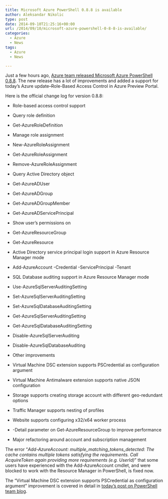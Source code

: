 ```yaml
---
title: Microsoft Azure PowerShell 0.8.8 is available
author: Aleksandar Nikolic
type: post
date: 2014-09-10T21:25:16+00:00
url: /2014/09/10/microsoft-azure-powershell-0-8-8-is-available/
categories:
  - Azure
  - News
tags:
  - Azure
  - News

---
```

Just a few hours ago,  [Azure team released Microsoft Azure PowerShell 0.8.8][1]. The new release has a lot of improvements and added a support for today&#8217;s Azure update&#8211;Role-Based Access Control in Azure Preview Portal.

Here is the official change log for version 0.8.8:

  * Role-based access control support
  * Query role definition
  * Get-AzureRoleDefinition
  * Manage role assignment
  * New-AzureRoleAssignment
  * Get-AzureRoleAssignment
  * Remove-AzureRoleAssignment

  * Query Active Directory object
  * Get-AzureADUser
  * Get-AzureADGroup
  * Get-AzureADGroupMember
  * Get-AzureADServicePrincipal

  * Show user&#8217;s permissions on
  * Get-AzureResourceGroup
  * Get-AzureResource

  * Active Directory service principal login support in Azure Resource Manager mode
  * Add-AzureAccount -Credential -ServicePrincipal -Tenant

  * SQL Database auditing support in Azure Resource Manager mode
  * Use-AzureSqlServerAuditingSetting
  * Set-AzureSqlServerAuditingSetting
  * Set-AzureSqlDatabaseAuditingSetting
  * Get-AzureSqlServerAuditingSetting
  * Get-AzureSqlDatabaseAuditingSetting
  * Disable-AzureSqlServerAuditing
  * Disable-AzureSqlDatabaseAuditing

  * Other improvements
  * Virtual Machine DSC extension supports PSCredential as configuration argument
  * Virtual Machine Antimalware extension supports native JSON configuration
  * Storage supports creating storage account with different geo-redundant options
  * Traffic Manager supports nesting of profiles
  * Website supports configuring x32/x64 worker process
  * -Detail parameter on Get-AzureResourceGroup to improve performance
  * Major refactoring around account and subscription management

The error &#8220;_Add-AzureAccount: multiple\_matching\_tokens_detected: The cache contains multiple tokens satisfying the requirements. Call AcquireToken again providing more requirements (e.g. UserId)_&#8221; that some users have experienced with the Add-AzureAccount cmdlet, and were blocked to work with the Resource Manager in PowerShell, is fixed now.

The &#8220;Virtual Machine DSC extension supports PSCredential as configuration argument&#8221; improvement is covered in detail in <a href="http://blogs.msdn.com/b/powershell/archive/2014/09/10/secure-credentials-in-the-azure-powershell-desired-state-configuration-dsc-extension.aspx" title="Secure credentials in the Azure PowerShell Desired State Configuration (DSC) extension" target="_blank">today&#8217;s post on PowerShell team blog</a>.

[1]: https://github.com/Azure/azure-sdk-tools/releases